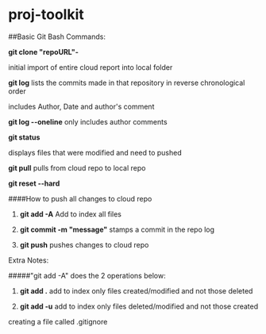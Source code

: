 proj-toolkit
============

##Basic Git Bash Commands:

**git clone "repoURL"-**

initial import of entire cloud report into local folder

**git log** lists the commits made in that repository in reverse chronological order

includes Author, Date and author's comment

**git log --oneline** only includes author comments

**git status**

displays files that were modified and need to pushed

**git pull**
pulls from cloud repo to local repo

**git reset --hard**

####How to push all changes to cloud repo

1. **git add -A**
Add to index all files

2. **git commit -m "message"**
stamps a commit in the repo log

3. **git push**
pushes changes to cloud repo


Extra Notes:

#####"git add -A" does the 2 operations below:

1. **git add .**
add to index only files created/modified and not those deleted

2. **git add -u**
add to index only files deleted/modified and not those created

creating a file called .gitignore
